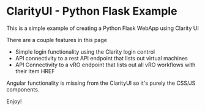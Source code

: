 <h1>ClarityUI - Python Flask Example</h1>

This is a simple example of creating a Python Flask WebApp using Clarity UI 

There are a couple features in this page
* Simple login functionality using the Clarity login control 
* API connectivity to a rest API endpoint that lists out virtual machines 
* API Connectivity to a vRO endpoint that lists out all vRO workflows with their Item HREF 

Angular functionality is missing from the ClarityUI so it's purely the CSS/JS components. 

Enjoy! 